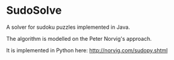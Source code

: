SudoSolve
=========

A solver for sudoku puzzles implemented in Java. 

The algorithm is modelled on the Peter Norvig's approach. 

It is implemented in Python here: http://norvig.com/sudopy.shtml

